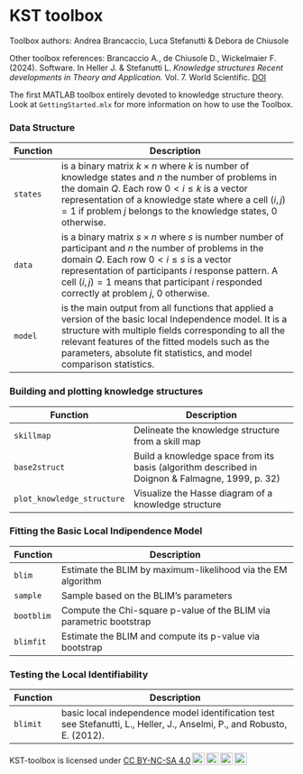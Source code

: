 # KST toolbox

Toolbox authors:  Andrea Brancaccio, Luca Stefanutti &  Debora de Chiusole

Other toolbox references: Brancaccio A., de Chiusole D., Wickelmaier  F. (2024). Software. In Heller J. & Stefanutti L. *Knowledge structures Recent developments in Theory and Application.* Vol. 7. World Scientific. [DOI](https://doi.org/10.1142/13519)


The first MATLAB toolbox entirely devoted to knowledge structure theory.
Look at `GettingStarted.mlx` for more information on how to use the Toolbox.

### Data Structure

| Function  | Description                                                                             |
|------------------------------------|------------------------------------|
| `states`  | is a binary matrix $k \times n$ where $k$ is number of knowledge states and $n$ the number of problems in the domain $Q$. Each row $0 < i \le k$ is a vector representation of a knowledge state where a cell $(i,j)= 1$ if problem $j$ belongs to the knowledge states, 0 otherwise.
| `data` | is a binary matrix $s \times n$ where $s$ is number number of participant and $n$ the number of problems in the domain $Q$. Each row $0 < i \le s$ is a vector representation of participants $i$ response pattern. A cell $(i,j)= 1$ means that participant $i$ responded correctly at problem $j$, 0 otherwise. |
| `model` | is the main output from all functions that applied a version of the basic local Independence model. It is a structure with multiple fields corresponding to all the relevant features of the fitted models such as the parameters, absolute fit statistics, and model comparison statistics.|


### Building and plotting knowledge structures

| Function  | Description                                                                             |
|------------------------------------|------------------------------------|
| `skillmap`  |Delineate the knowledge structure from a skill map|
| `base2struct` | Build a knowledge space from its basis (algorithm described in Doignon & Falmagne, 1999, p. 32)|
| `plot_knowledge_structure` | Visualize the Hasse diagram of a knowledge structure |

### Fitting the Basic Local Indipendence Model

| Function  | Description                                                                             |
|------------------------------------|------------------------------------|
| `blim`  |Estimate the BLIM by maximum-likelihood via the EM algorithm|
| `sample` | Sample based on the BLIM’s parameters|
| `bootblim` | Compute the Chi-square p-value of the BLIM via parametric bootstrap |
| `blimfit` | Estimate the BLIM and compute its p-value via bootstrap|

### Testing the Local Identifiability

 Function  | Description             |
|------------------------------------|------------------------------------|
| `blimit`  |basic local independence model identification test see Stefanutti, L., Heller, J., Anselmi, P., and Robusto, E. (2012).  |

<p xmlns:cc="http://creativecommons.org/ns#" xmlns:dct="http://purl.org/dc/terms/"><span property="dct:title">KST-toolbox</span> is licensed under <a href="http://creativecommons.org/licenses/by-nc-sa/4.0/?ref=chooser-v1" target="_blank" rel="license noopener noreferrer" style="display:inline-block;">CC BY-NC-SA 4.0<img style="height:22px!important;margin-left:3px;vertical-align:text-bottom;" src="https://mirrors.creativecommons.org/presskit/icons/cc.svg?ref=chooser-v1"><img style="height:22px!important;margin-left:3px;vertical-align:text-bottom;" src="https://mirrors.creativecommons.org/presskit/icons/by.svg?ref=chooser-v1"><img style="height:22px!important;margin-left:3px;vertical-align:text-bottom;" src="https://mirrors.creativecommons.org/presskit/icons/nc.svg?ref=chooser-v1"><img style="height:22px!important;margin-left:3px;vertical-align:text-bottom;" src="https://mirrors.creativecommons.org/presskit/icons/sa.svg?ref=chooser-v1"></a></p>